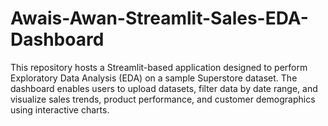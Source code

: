 # Awais-Awan-Streamlit-Sales-EDA-Dashboard
This repository hosts a Streamlit-based application designed to perform Exploratory Data Analysis (EDA) on a sample Superstore dataset. The dashboard enables users to upload datasets, filter data by date range, and visualize sales trends, product performance, and customer demographics using interactive charts.
